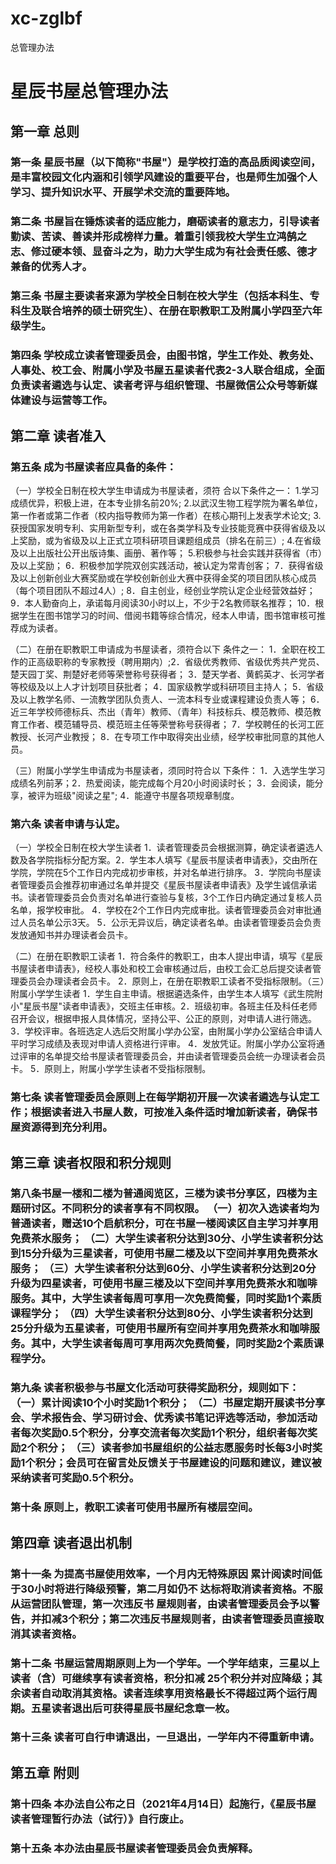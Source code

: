 # xc-zglbf
总管理办法
# 星辰书屋总管理办法

## 第一章 总则

### 第一条 星辰书屋（以下简称"书屋"）是学校打造的高品质阅读空间，是丰富校园文化内涵和引领学风建设的重要平台，也是师生加强个人学习、提升知识水平、开展学术交流的重要阵地。

### 第二条 书屋旨在锤炼读者的适应能力，磨砺读者的意志力，引导读者勤读、苦读、善读并形成榜样力量。着重引领我校大学生立鸿鹄之志、修过硬本领、显奋斗之为，助力大学生成为有社会责任感、德才兼备的优秀人才。

### 第三条 书屋主要读者来源为学校全日制在校大学生（包括本科生、专科生及联合培养的硕士研究生）、在册在职教职工及附属小学四至六年级学生。

### 第四条 学校成立读者管理委员会，由图书馆，学生工作处、教务处、人事处、校工会、附属小学及书屋五星读者代表2-3人联合组成，全面负责读者遴选与认定、读者考评与组织管理、书屋微信公众号等新媒体建设与运营等工作。

## 第二章 读者准入

### 第五条 成为书屋读者应具备的条件：

（一）学校全日制在校大学生申请成为书屋读者，须符 合以下条件之一： 1.学习成绩优异，积极上进，在本专业排名前20%; 2.以武汉生物工程学院为署名单位，第一作者或第二作者（校内指导教师为第一作者）在核心期刊上发表学术论文; 3.获授国家发明专利、实用新型专利，或在各类学科及专业技能竞赛中获得省级及以上奖励，或为省级及以上正式立项科研项目课题组成员（排名在前三）; 4.在省级及以上出版社公开出版诗集、画册、著作等； 5.积极参与社会实践并获得省（市）及以上奖励； 6．积极参加学院双创实践活动，被认定为常青创客； 7．获得省级及以上创新创业大赛奖励或在学校创新创业大赛中获得金奖的项目团队核心成员（每个项目团队不超过4人）; 8．自主创业，经创业学院认定企业经营效益好； 9．本人勤奋向上，承诺每月阅读30小时以上，不少于2名教师联名推荐； 10．根据学生在图书馆学习的时间、借阅书籍等综合情况，经本人申请，图书馆审核可推荐成为读者。

（二）在册在职教职工申请成为书屋读者，须符合以下 条件之一： 1．全职在校工作的正高级职称的专家教授（聘用期内）;2．省级优秀教师、省级优秀共产党员、楚天园丁奖、荆楚好老师等荣誉称号获得者； 3．楚天学者、黄鹤英才、长河学者等校级及以上人才计划项目获批者； 4．国家级教学或科研项目主持人； 5．省级及以上教学名师、一流教学团队负责人、一流本科专业或课程建设负责人等； 6．近三年学校师德标兵、杰出（青年）教师、（青年）科技标兵、模范教师、模范教育工作者、模范辅导员、模范班主任等荣誉称号获得者； 7．学校聘任的长河工匠教授、长河产业教授； 8．在专项工作中取得突出业绩，经学校审批同意的其他人员。

（三）附属小学学生申请成为书屋读者，须同时符合以 下条件： 1．入选学生学习成绩名列前茅；2．热爱阅读，能完成每个月20小时阅读时长； 3．会阅读，能分享，被评为班级"阅读之星"; 4．能遵守书屋各项规章制度。

### 第六条 读者申请与认定。

（一）学校全日制在校大学生读者 1．读者管理委员会根据测算，确定读者遴选人数及各学院指标分配方案。2．学生本人填写《星辰书屋读者申请表》，交由所在学院，学院在5个工作日内完成初步审核，并对名单进行排序。 3．学院向书屋读者管理委员会推荐初审通过名单并提交《星辰书屋读者申请表》及学生诚信承诺书。读者管理委员会负责对名单进行查验与复核，3个工作日内确定通过复核人员名单，报学校审批。 4．学校在2个工作日内完成审批。读者管理委员会对审批通过人员名单公示3天。 5．公示无异议后，确定读者名单。由读者管理委员会负责发放通知书并办理读者会员卡。

（二）在册在职教职工读者 1．符合条件的教职工，由本人提出申请，填写《星辰书屋读者申请表》，经校人事处和校工会审核通过后，由校工会汇总后提交读者管理委员会办理读者会员卡。 2．原则上，在册在职教职工读者不受指标限制。（三）附属小学学生读者 1．学生自主申请。根据遴选条件，由学生本人填写《武生院附小"星辰书屋"读者申请表》，交班主任审核。2．班级初审。各班主任及科任老师召开会议，根据申报人具体情况，坚持公平、公正的原则，对申请人进行筛选。 3．学校评审。各班选定人选后交附属小学办公室，由附属小学办公室结合申请人平时学习成绩及表现对申请人资格进行评审。 4．发放凭证。附属小学办公室将通过评审的名单提交给书屋读者管理委员会，并由读者管理委员会统一办理读者会员卡。 5．原则上，附属小学学生读者不受指标限制。

### 第七条 读者管理委员会原则上在每学期初开展一次读者遴选与认定工作；根据读者进入书屋人数，可按准入条件适时增加新读者，确保书屋资源得到充分利用。

## 第三章 读者权限和积分规则

### 第八条书屋一楼和二楼为普通阅览区，三楼为读书分享区，四楼为主题研讨区。不同积分的读者享有不同权限。 （一）初次入选读者均为普通读者，赠送10个启航积分，可在书屋一楼阅读区自主学习并享用免费茶水服务； （二）大学生读者积分达到30分、小学生读者积分达到15分升级为三星读者，可使用书屋二楼及以下空间并享用免费茶水服务； （三）大学生读者积分达到60分、小学生读者积分达到20分升级为四星读者，可使用书屋三楼及以下空间并享用免费茶水和咖啡服务。其中，大学生读者每周可享用一次免费简餐，同时奖励1个素质课程学分； （四）大学生读者积分达到80分、小学生读者积分达到25分升级为五星读者，可使用书屋所有空间并享用免费茶水和咖啡服务。其中，大学生读者每周可享用两次免费简餐，同时奖励2个素质课程学分。

### 第九条 读者积极参与书屋文化活动可获得奖励积分，规则如下： （一）累计阅读10个小时奖励1个积分； （二）书屋定期开展读书分享会、学术报告会、学习研讨会、优秀读书笔记评选等活动，参加活动者每次奖励0.5个积分，分享交流者每次奖励1个积分，组织者每次奖励2个积分； （三）读者参加书屋组织的公益志愿服务时长每3小时奖励1个积分；会员可在留言处反馈关于书屋建设的问题和建议，建议被采纳读者可奖励0.5个积分。

### 第十条 原则上，教职工读者可使用书屋所有楼层空间。

## 第四章 读者退出机制

### 第十一条 为提高书屋使用效率，一个月内无特殊原因 累计阅读时间低于30小时将进行降级预警，第二月如仍不 达标将取消读者资格。不服从运营团队管理，第一次违反书 屋规则者，由读者管理委员会予以警告，并扣减3个积分；第二次违反书屋规则者，由读者管理委员直接取消其读者资格。

### 第十二条 书屋运营周期原则上为一个学年。一个学年结束，三星以上读者（含）可继续享有读者资格，积分扣减 25个积分并对应降级；其余读者自动取消其资格。读者连续享用资格最长不得超过两个运行周期。五星读者退出后可获得星辰书屋纪念章一枚。

### 第十三条 读者可自行申请退出，一旦退出，一学年内不得重新申请。

## 第五章 附则

### 第十四条 本办法自公布之日（2021年4月14日）起施行，《星辰书屋读者管理暂行办法（试行）》自行废止。

### 第十五条 本办法由星辰书屋读者管理委员会负责解释。
